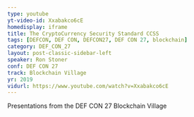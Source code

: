 ```yaml
---
type: youtube
yt-video-id: Xxabakco6cE
homedisplay: iframe
title: The CryptoCurrency Security Standard CCSS
tags: [DEFCON, DEF CON, DEFCON27, DEF CON 27, blockchain]
category: DEF_CON_27
layout: post-classic-sidebar-left
speaker: Ron Stoner
conf: DEF CON 27
track: Blockchain Village
yr: 2019
vidurl: https://www.youtube.com/watch?v=Xxabakco6cE
---
```

Presentations from the DEF CON 27 Blockchain Village